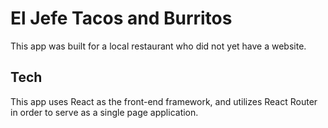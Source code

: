 # El Jefe Tacos and Burritos

This app was built for a local restaurant who did not yet have a website.

## Tech

This app uses React as the front-end framework, and utilizes React Router in order to serve as a single page application. 
